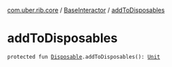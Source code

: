 [com.uber.rib.core](../index.md) / [BaseInteractor](index.md) / [addToDisposables](./add-to-disposables.md)

# addToDisposables

`protected fun `[`Disposable`](http://reactivex.io/RxJava/javadoc/io/reactivex/disposables/Disposable.html)`.addToDisposables(): `[`Unit`](https://kotlinlang.org/api/latest/jvm/stdlib/kotlin/-unit/index.html)